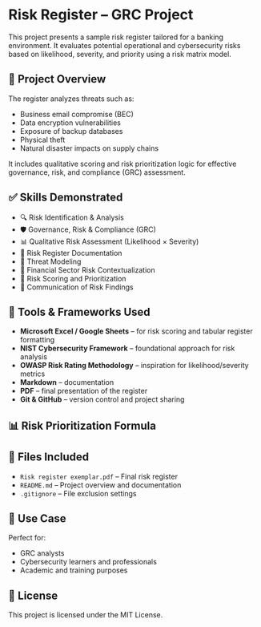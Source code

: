 # Risk Register – GRC Project

This project presents a sample risk register tailored for a banking environment. It evaluates potential operational and cybersecurity risks based on likelihood, severity, and priority using a risk matrix model.

## 📘 Project Overview

The register analyzes threats such as:
- Business email compromise (BEC)
- Data encryption vulnerabilities
- Exposure of backup databases
- Physical theft
- Natural disaster impacts on supply chains

It includes qualitative scoring and risk prioritization logic for effective governance, risk, and compliance (GRC) assessment.

## ✅ Skills Demonstrated

- 🔍 Risk Identification & Analysis
- 🛡 Governance, Risk & Compliance (GRC)
- 📊 Qualitative Risk Assessment (Likelihood × Severity)
- 📄 Risk Register Documentation
- 🧠 Threat Modeling
- 🏦 Financial Sector Risk Contextualization
- 🧮 Risk Scoring and Prioritization
- 💬 Communication of Risk Findings

## 🧰 Tools & Frameworks Used

- **Microsoft Excel / Google Sheets** – for risk scoring and tabular register formatting  
- **NIST Cybersecurity Framework** – foundational approach for risk analysis  
- **OWASP Risk Rating Methodology** – inspiration for likelihood/severity metrics  
- **Markdown** – documentation  
- **PDF** – final presentation of the register  
- **Git & GitHub** – version control and project sharing

## 📊 Risk Prioritization Formula


## 📁 Files Included

- `Risk register exemplar.pdf` – Final risk register
- `README.md` – Project overview and documentation
- `.gitignore` – File exclusion settings

## 💼 Use Case

Perfect for:
- GRC analysts
- Cybersecurity learners and professionals
- Academic and training purposes

## 🪪 License

This project is licensed under the MIT License.
